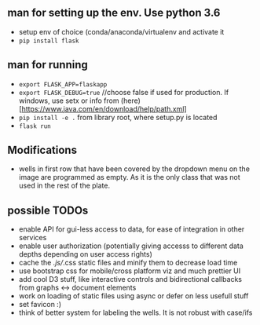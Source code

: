 ## man for setting up the env. Use python 3.6
* setup env of choice (conda/anaconda/virtualenv and activate it
* `pip install flask`

## man for running
* `export FLASK_APP=flaskapp`
* `export FLASK_DEBUG=true` //choose false if used for production. If windows, use setx or info from (here) [https://www.java.com/en/download/help/path.xml] 
* `pip install -e .` from library root, where setup.py is located
* `flask run`

## Modifications
* wells in first row that have been covered by the dropdown menu on the image are programmed as empty. As it is the only class that was not used in the rest of the plate.

## possible TODOs
* enable API for gui-less access to data, for ease of integration in other services
* enable user authorization (potentially giving accesss to different data depths depending on user access rights)
* cache the *.js/*.css static files and minify them to decrease load time
* use bootstrap css for mobile/cross platform viz and much prettier UI
* add cool D3 stuff, like interactive controls and bidirectional callbacks from graphs <-> document elements 
* work on loading of static files using async or defer on less usefull stuff
* set favicon :)
* think of better system for labeling the wells. It is not robust with case/ifs

